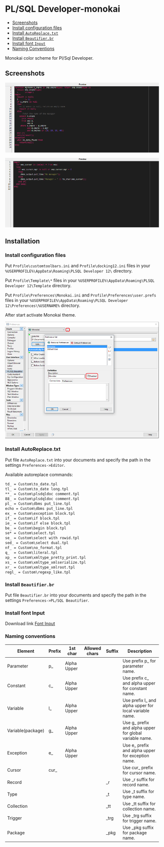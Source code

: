 # PL/SQL Developer-monokai

- [Screenshots](#screenshots)
- [Install configuration files](#install-configuration-files)
- [Install `AutoReplace.txt`](#install-autoreplace)
- [Install `Beautifier.br`](#install-beautifier)
- [Install font `Input`](#install-font-input)
- [Naming Conventions](#naming-conventions)

Monokai color scheme for Pl/Sql Developer.

<a name="screenshots"></a>
## Screenshots

![Monokai in PL/SQL Developer](docs/images/plsqldev_monokai.png?raw=true)

![Monokai in PL/SQL Developer](docs/images/plsqldev_monokai_1.PNG?raw=true)

## Installation

<a name="install-configuration-files"></a>
### Install configuration files

Put `Profile\customtoolbars.ini` and `Profile\docking12.ini` files in your `%USERPROFILE%\AppData\Roaming\PLSQL Developer 12\` directory.

Put `Profile\Template\*` files in your `%USERPROFILE%\AppData\Roaming\PLSQL Developer 12\Template` directory.

Put `Profile\Preferences\Monokai.ini` and `Profile\Preferences\user.prefs` files in your `%USERPROFILE%\AppData\Roaming\PLSQL Developer 12\Preferences\%USERNAME%` directory.

After start activate Monokai theme.

![Activate theme Monokai in Pl/Sql Developer](docs/images/plsqldev_monokai_activate.png?raw=true)

<a name="install-autoreplace"></a>
### Install AutoReplace.txt

Put file `AutoReplace.txt` into your documents and specify the path in the settings `Preferences->Editor`.

Available autoreplace commands:

    td_ = Custom\to_date.tpl
    tl_ = Custom\to_date long.tpl
    **_ = Custom\plsdqldoc comment.tpl
    88_ = Custom\plsdqldoc comment.tpl
    pl_ = Custom\dbms put_line.tpl
    echo = Custom\dbms put_line.tpl
    ex_ = Custom\exception block.tpl
    if_ = Custom\if block.tpl
    ie_ = Custom\if else block.tpl
    be_ = Custom\begin block.tpl
    se* = Custom\select.tpl
    se_ = Custom\select with rowid.tpl
    sed_ = Custom\select dual.tpl
    nf_ = Custom\no_format.tpl
    q_  = Custom\literal.tpl
    xp_ = Custom\xmltype_pretty_print.tpl
    xs_ = Custom\xmltype_xmlserialize.tpl
    xr_ = Custom\xmltype_xmlroot.tpl
    regl_ = Custom\regexp_like.tpl

<a name="install-beautifier"></a>
### Install `Beautifier.br`

Put file `Beautifier.br` into your documents and specify the path in the settings `Preferences->PL/SQL Beautifier`.

<a name="install-font-input"></a>
### Install font Input

Download link [Font Input](http://input.fontbureau.com/)

<a name="naming-conventions"></a>
### Naming conventions

| Element           | Prefix | 1st char    | Allowed chars | Suffix | Description                                            |
|-------------------|--------|-------------|---------------|--------|--------------------------------------------------------|
| Parameter         | p_     | Alpha Upper |               |        | Use prefix p_ for parameter name.                      |
| Constant          | c_     | Alpha Upper |               |        | Use prefix c_ and alpha upper for constant name.       |
| Variable          | l_     | Alpha Upper |               |        | Use prefix l_ and alpha upper for local variable name. |
| Variable(package) | g_     | Alpha Upper |               |        | Use g_ prefix and alpha upper for global variable name.|
| Exception         | e_     | Alpha Upper |               |        | Use e_ prefix and alpha upper for exception name.      |
| Cursor            | cur_   |             |               |        | Use cur_ prefix for cursor name.                       |
| Record            |        |             |               | _r     | Use _r suffix for record name.                         |
| Type              |        |             |               | _t     | Use _t suffix for type name.                           |
| Collection        |        |             |               | _tt    | Use _tt suffix for collection name.                    |
| Trigger           |        |             |               | _trg   | Use _trg suffix for trigger name.                      |
| Package           |        |             |               | _pkg   | Use _pkg suffix for package name.                      |
